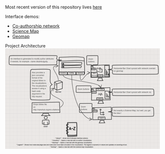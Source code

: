 Most recent version of this repository lives [here](https://github.com/cns-iu/ERC-Client)

Interface demos:
* [Co-authorship network](https://cns-iu.github.io/ERC-Client/coauthor.html?hash=50628e7442d5a5215df17ec5fe837d59c7a4e917)
* [Science Map](https://cns-iu.github.io/ERC-Client/scimap.html?hash=50628e7442d5a5215df17ec5fe837d59c7a4e917)
* [Geomap](https://cns-iu.github.io/ERC-Client/coauthor.html?hash=50628e7442d5a5215df17ec5fe837d59c7a4e917)

Project Architecture
![ERC Architecture](/images/erc_architecture.PNG?raw=true "ERC Architecture")
